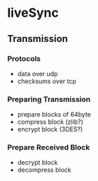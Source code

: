 # liveSync


## Transmission

### Protocols
* data over udp
* checksums over tcp

### Preparing Transmission
* prepare blocks of 64byte
* compress block (zlib?)
* encrypt block (3DES?)

### Prepare Received Block
* decrypt block
* decompress block

